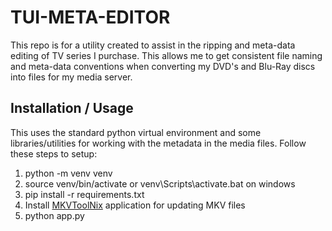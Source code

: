 # TUI-META-EDITOR
This repo is for a utility created to assist in the ripping and meta-data editing of TV series I purchase.  This allows me to get consistent file naming and meta-data conventions when converting my DVD's and Blu-Ray discs into files for my media server.  

## Installation / Usage
This uses the standard python virtual environment and some libraries/utilities for working with the metadata in the media files.  Follow these steps to setup:

1. python -m venv venv
2. source venv/bin/activate or venv\Scripts\activate.bat on windows
3. pip install -r requirements.txt
4. Install [MKVToolNix](https://mkvtoolnix.download/downloads.html#debian) application for updating MKV files
5. python app.py